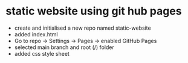# static website using git hub pages
- create and initialised  a new repo named static-website
- added index.html
- Go to repo → Settings → Pages → enabled GitHub Pages
- selected main branch and root (/) folder
- added css style sheet 
